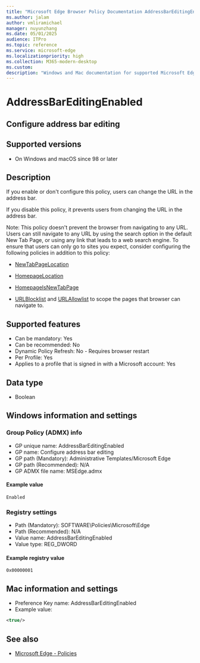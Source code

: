 ```yaml
---
title: "Microsoft Edge Browser Policy Documentation AddressBarEditingEnabled"
ms.author: jalam
author: vmliramichael
manager: nuyunzhang
ms.date: 05/01/2025
audience: ITPro
ms.topic: reference
ms.service: microsoft-edge
ms.localizationpriority: high
ms.collection: M365-modern-desktop
ms.custom:
description: "Windows and Mac documentation for supported Microsoft Edge Browser policy: Configure address bar editing"
---
```


<!--THIS FILE IS AUTOMATICALLY GENERATED. MANUAL CHANGES WILL BE OVERWRITTEN.-->
<!--Please contact the Microsoft Edge Manageability team with any questions.-->

# AddressBarEditingEnabled

## Configure address bar editing


## Supported versions

- On Windows and macOS since 98 or later

## Description

If you enable or don't configure this policy, users can change the URL in the address bar.

If you disable this policy, it prevents users from changing the URL in the address bar.

Note: This policy doesn't prevent the browser from navigating to any URL. Users can still navigate to any URL by using the search option in the default New Tab Page, or using any link that leads to a web search engine. To ensure that users can only go to sites you expect, consider configuring the following policies in addition to this policy:

- [NewTabPageLocation](NewTabPageLocation.md)

- [HomepageLocation](HomepageLocation.md)

- [HomepageIsNewTabPage](HomepageIsNewTabPage.md)

- [URLBlocklist](URLBlocklist.md) and [URLAllowlist](URLAllowlist.md) to scope the pages that browser can navigate to.

## Supported features

- Can be mandatory: Yes
- Can be recommended: No
- Dynamic Policy Refresh: No - Requires browser restart
- Per Profile: Yes
- Applies to a profile that is signed in with a Microsoft account: Yes

## Data type

- Boolean

## Windows information and settings

### Group Policy (ADMX) info

- GP unique name: AddressBarEditingEnabled
- GP name: Configure address bar editing
- GP path (Mandatory): Administrative Templates/Microsoft Edge
- GP path (Recommended): N/A
- GP ADMX file name: MSEdge.admx

#### Example value

```
Enabled
```

### Registry settings

- Path (Mandatory): SOFTWARE\Policies\Microsoft\Edge
- Path (Recommended): N/A
- Value name: AddressBarEditingEnabled
- Value type: REG_DWORD

#### Example registry value

```
0x00000001
```


## Mac information and settings

- Preference Key name: AddressBarEditingEnabled
- Example value:

```xml
<true/>
```

## See also
- [Microsoft Edge - Policies](../microsoft-edge-policies.md)
